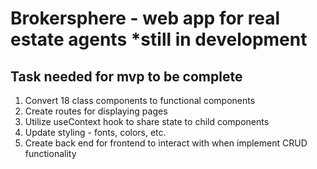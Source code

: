 # Brokersphere - web app for real estate agents *still in development

## Task needed for mvp to be complete

1. Convert 18 class components to functional components
2. Create routes for displaying pages
3. Utilize useContext hook to share state to child components
4. Update styling - fonts, colors, etc.
5. Create back end for frontend to interact with when implement CRUD functionality